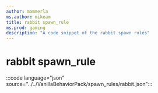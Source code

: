 ```yaml
---
author: mammerla
ms.author: mikeam
title: rabbit spawn_rule
ms.prod: gaming
description: "A code snippet of the rabbit spawn rules"
---
```


# rabbit spawn_rule

:::code language="json" source="../../VanillaBehaviorPack/spawn_rules/rabbit.json":::
